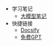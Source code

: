 * 学习笔记
  * [大模型笔记](/)
* 快捷链接
  * [Docsify](https://docsify.js.org/#/)
  * [免费GPT](http://www.kannuo.top/)